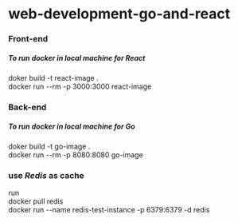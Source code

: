 # web-development-go-and-react

### Front-end 
##### To run docker in local machine for ***React***
doker build -t react-image . \
docker run --rm -p 3000:3000 react-image

### Back-end
##### To run docker in local machine for ***Go***
doker build -t go-image . \
docker run --rm -p 8080:8080 go-image

###  use ***Redis*** as cache
run \
docker pull redis \
docker run --name redis-test-instance -p 6379:6379 -d redis
